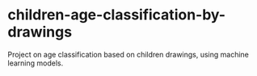 # children-age-classification-by-drawings
Project on age classification based on children drawings, using machine learning models.
